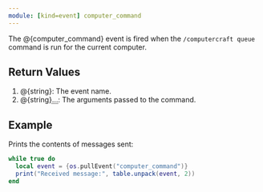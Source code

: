 ```yaml
---
module: [kind=event] computer_command
---
```


The @{computer_command} event is fired when the `/computercraft queue` command is run for the current computer.

## Return Values
1. @{string}: The event name.
2. @{string}<abbr title="Variable number of arguments">&hellip;</abbr>: The arguments passed to the command.

## Example
Prints the contents of messages sent:
```lua
while true do
  local event = {os.pullEvent("computer_command")}
  print("Received message:", table.unpack(event, 2))
end
```
